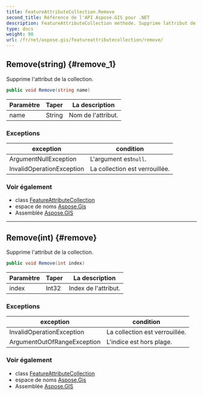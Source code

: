 ```yaml
---
title: FeatureAttributeCollection.Remove
second_title: Référence de l'API Aspose.GIS pour .NET
description: FeatureAttributeCollection méthode. Supprime lattribut de la collection.
type: docs
weight: 90
url: /fr/net/aspose.gis/featureattributecollection/remove/
---
```

## Remove(string) {#remove_1}

Supprime l'attribut de la collection.

```csharp
public void Remove(string name)
```

| Paramètre | Taper | La description |
| --- | --- | --- |
| name | String | Nom de l'attribut. |

### Exceptions

| exception | condition |
| --- | --- |
| ArgumentNullException | L'argument est`null`. |
| InvalidOperationException | La collection est verrouillée. |

### Voir également

* class [FeatureAttributeCollection](../)
* espace de noms [Aspose.Gis](../../featureattributecollection/)
* Assemblée [Aspose.GIS](../../../)

---

## Remove(int) {#remove}

Supprime l'attribut de la collection.

```csharp
public void Remove(int index)
```

| Paramètre | Taper | La description |
| --- | --- | --- |
| index | Int32 | Index de l'attribut. |

### Exceptions

| exception | condition |
| --- | --- |
| InvalidOperationException | La collection est verrouillée. |
| ArgumentOutOfRangeException | L'indice est hors plage. |

### Voir également

* class [FeatureAttributeCollection](../)
* espace de noms [Aspose.Gis](../../featureattributecollection/)
* Assemblée [Aspose.GIS](../../../)


